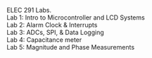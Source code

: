 ELEC 291 Labs.  
Lab 1: Intro to Microcontroller and LCD Systems  
Lab 2: Alarm Clock & Interrupts  
Lab 3: ADCs, SPI, & Data Logging  
Lab 4: Capacitance meter  
Lab 5: Magnitude and Phase Measurements  
